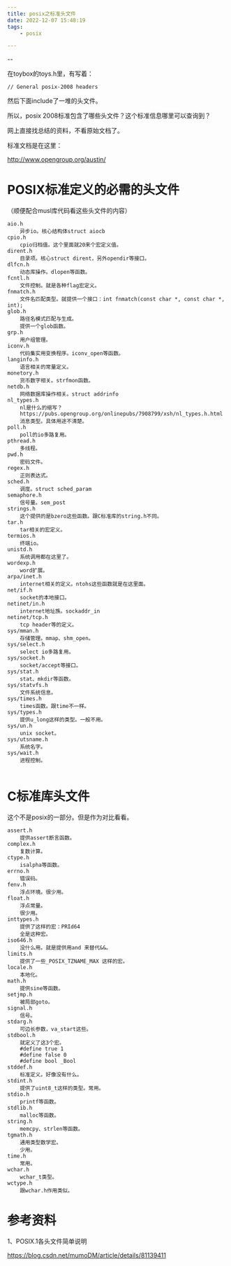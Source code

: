 ```yaml
---
title: posix之标准头文件
date: 2022-12-07 15:48:19
tags:
	- posix

---
```


--

在toybox的toys.h里，有写着：

```
// General posix-2008 headers
```

然后下面include了一堆的头文件。

所以，posix 2008标准包含了哪些头文件？这个标准信息哪里可以查询到？

网上直接找总结的资料，不看原始文档了。

标准文档是在这里：

http://www.opengroup.org/austin/



# POSIX标准定义的必需的头文件 

（顺便配合musl库代码看这些头文件的内容）

```
aio.h
	异步io。核心结构体struct aiocb 
cpio.h
	cpio归档值。这个里面就20来个宏定义值。
dirent.h
	目录项。核心struct dirent，另外opendir等接口。
dlfcn.h
	动态库操作。dlopen等函数。
fcntl.h
	文件控制。就是各种flag宏定义。
fnmatch.h
	文件名匹配类型。就提供一个接口：int fnmatch(const char *, const char *, int);
glob.h
	路径名模式匹配与生成。
	提供一个glob函数。
grp.h
	用户组管理。
iconv.h
	代码集实用变换程序。iconv_open等函数。
langinfo.h
	语言相关的常量定义。
monetory.h
	货币数字相关。strfmon函数。
netdb.h
	网络数据库操作相关。struct addrinfo 
nl_types.h
	nl是什么的缩写？
	https://pubs.opengroup.org/onlinepubs/7908799/xsh/nl_types.h.html
	消息类型。具体用途不清楚。
poll.h
	poll的io多路复用。
pthread.h
	多线程。
pwd.h
	密码文件。
regex.h
	正则表达式。
sched.h
	调度。struct sched_param 
semaphore.h
	信号量。sem_post
strings.h
	这个提供的是bzero这些函数。跟C标准库的string.h不同。
tar.h
	tar相关的宏定义。
termios.h
	终端io。
unistd.h
	系统调用都在这里了。
wordexp.h
	word扩展。
arpa/inet.h
	internet相关的定义。ntohs这些函数就是在这里面。
net/if.h
	socket的本地接口。
netinet/in.h
	internet地址族。sockaddr_in
netinet/tcp.h
	tcp header等的定义。
sys/mman.h
	存储管理。mmap、shm_open。
sys/select.h
	select io多路复用。
sys/socket.h
	socket/accept等接口。
sys/stat.h
	stat、mkdir等函数。
sys/statvfs.h
	文件系统信息。
sys/times.h
	times函数。跟time不一样。
sys/types.h
	提供u_long这样的类型。一般不用。
sys/un.h
	unix socket。
sys/utsname.h
	系统名字。
sys/wait.h
	进程控制。
	
```

# C标准库头文件

这个不是posix的一部分。但是作为对比看看。

```
assert.h
	提供assert断言函数。
complex.h
	复数计算。
ctype.h
	isalpha等函数。
errno.h
	错误码。
fenv.h
	浮点环境。很少用。
float.h
	浮点常量。
	很少用。
inttypes.h
	提供了这样的宏：PRId64
	全是这种宏。
iso646.h
	没什么用。就是提供用and 来替代&&。
limits.h
	提供了一些_POSIX_TZNAME_MAX 这样的宏。
locale.h
	本地化。
math.h
	提供sine等函数。
setjmp.h
	被局部goto。
signal.h
	信号。
stdarg.h
	可边长参数，va_start这些。
stdbool.h
	就定义了这3个宏。
	#define true 1
    #define false 0
    #define bool _Bool
stddef.h
	标准定义。好像没有什么。
stdint.h
	提供了uint8_t这样的类型。常用。
stdio.h
	printf等函数。
stdlib.h
	malloc等函数。
string.h
	memcpy、strlen等函数。
tgmath.h
	通用类型数学宏。
	少用。
time.h
	常用。
wchar.h
	wchar_t类型。
wctype.h
	跟wchar.h作用类似。
```



# 参考资料

1、POSIX.1各头文件简单说明

https://blog.csdn.net/mumoDM/article/details/81139411